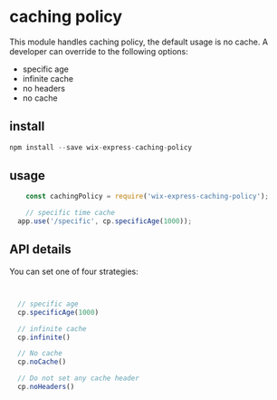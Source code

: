 # caching policy

This module handles caching policy, the default usage is no cache.
A developer can override to the following options:
* specific age
* infinite cache
* no headers
* no cache

## install

```js
npm install --save wix-express-caching-policy
```


## usage

```js
	const cachingPolicy = require('wix-express-caching-policy');

	// specific time cache
  app.use('/specific', cp.specificAge(1000));

```

## API details

You can set one of four strategies:
```js


  // specific age
  cp.specificAge(1000)

  // infinite cache
  cp.infinite()

  // No cache
  cp.noCache()

  // Do not set any cache header
  cp.noHeaders()


```
